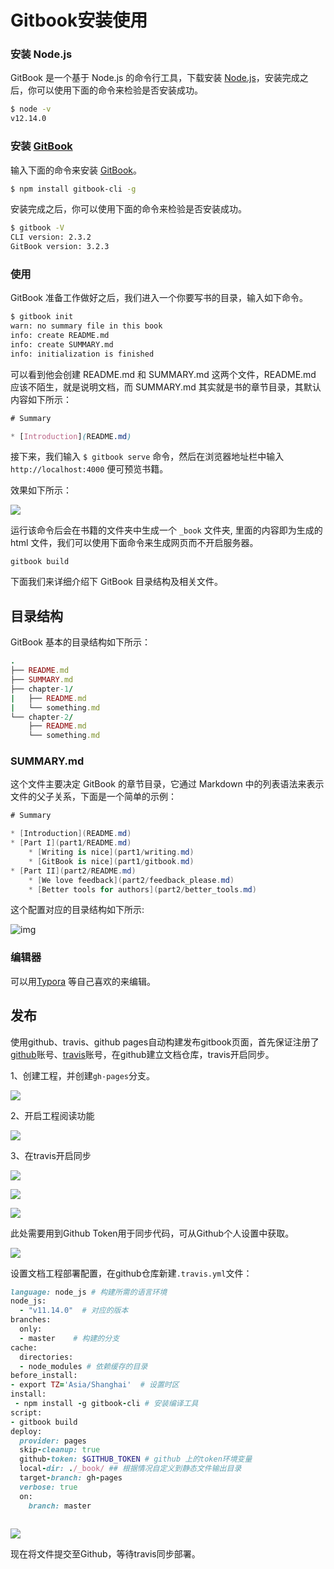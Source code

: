 # Gitbook安装使用



### 安装 Node.js

GitBook 是一个基于 Node.js 的命令行工具，下载安装 [Node.js](https://links.jianshu.com/go?to=https%3A%2F%2Fnodejs.org%2Fen)，安装完成之后，你可以使用下面的命令来检验是否安装成功。

```sh
$ node -v
v12.14.0
```



### 安装 [GitBook](https://www.gitbook.com/)

输入下面的命令来安装 [GitBook](https://www.gitbook.com/)。

```sh
$ npm install gitbook-cli -g
```

安装完成之后，你可以使用下面的命令来检验是否安装成功。

```sh
$ gitbook -V
CLI version: 2.3.2
GitBook version: 3.2.3
```



### 使用

GitBook 准备工作做好之后，我们进入一个你要写书的目录，输入如下命令。

```sh
$ gitbook init
warn: no summary file in this book
info: create README.md
info: create SUMMARY.md
info: initialization is finished
```



可以看到他会创建 README.md 和 SUMMARY.md 这两个文件，README.md 应该不陌生，就是说明文档，而 SUMMARY.md 其实就是书的章节目录，其默认内容如下所示：

```css
# Summary

* [Introduction](README.md)
```



接下来，我们输入 `$ gitbook serve` 命令，然后在浏览器地址栏中输入 `http://localhost:4000` 便可预览书籍。

效果如下所示：

![](image\1.jpg)



运行该命令后会在书籍的文件夹中生成一个 `_book` 文件夹, 里面的内容即为生成的 html 文件，我们可以使用下面命令来生成网页而不开启服务器。

```undefined
gitbook build
```

下面我们来详细介绍下 GitBook 目录结构及相关文件。

## 目录结构

GitBook 基本的目录结构如下所示：

```ruby
.
├── README.md
├── SUMMARY.md
├── chapter-1/
|   ├── README.md
|   └── something.md
└── chapter-2/
    ├── README.md
    └── something.md
```



### SUMMARY.md

这个文件主要决定 GitBook 的章节目录，它通过 Markdown 中的列表语法来表示文件的父子关系，下面是一个简单的示例：



```csharp
# Summary

* [Introduction](README.md)
* [Part I](part1/README.md)
    * [Writing is nice](part1/writing.md)
    * [GitBook is nice](part1/gitbook.md)
* [Part II](part2/README.md)
    * [We love feedback](part2/feedback_please.md)
    * [Better tools for authors](part2/better_tools.md)
```

这个配置对应的目录结构如下所示:

![img](https:////upload-images.jianshu.io/upload_images/1944467-de97699c5919469e?imageMogr2/auto-orient/strip|imageView2/2/w/604/format/webp)



### 编辑器

可以用[Typora](https://www.typora.io/) 等自己喜欢的来编辑。



## 发布

使用github、travis、github pages自动构建发布gitbook页面，首先保证注册了[github](https://github.com/)账号、[travis](https://www.travis-ci.org/)账号，在github建立文档仓库，travis开启同步。

1、创建工程，并创建`gh-pages`分支。

![](image\2.jpg)

2、开启工程阅读功能

![](image\3.jpg)

3、在travis开启同步

![](image\4.jpg)

![](image\5.jpg)

![](image\6.jpg)

此处需要用到Github Token用于同步代码，可从Github个人设置中获取。

![](image\7.jpg)



设置文档工程部署配置，在github仓库新建`.travis.yml`文件：

```ruby
language: node_js # 构建所需的语言环境
node_js:
  - "v11.14.0"  # 对应的版本
branches:
  only:
  - master    # 构建的分支
cache:
  directories:
  - node_modules # 依赖缓存的目录
before_install:
- export TZ='Asia/Shanghai'  # 设置时区
install:
 - npm install -g gitbook-cli # 安装编译工具
script:
- gitbook build
deploy:
  provider: pages
  skip-cleanup: true
  github-token: $GITHUB_TOKEN # github 上的token环境变量
  local-dir: ./_book/ ## 根据情况自定义到静态文件输出目录
  target-branch: gh-pages
  verbose: true
  on:
    branch: master
   
```

![](image\8.jpg)



现在将文件提交至Github，等待travis同步部署。

